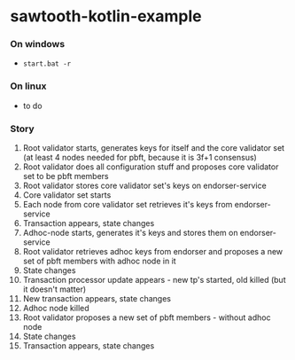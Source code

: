 # sawtooth-kotlin-example

### On windows
* `start.bat -r`

### On linux
* to do

### Story
1. Root validator starts, generates keys for itself and the core validator set (at least 4 nodes needed for pbft, 
    because it is 3f+1 consensus)
2. Root validator does all configuration stuff and proposes core validator set to be pbft members
3. Root validator stores core validator set's keys on endorser-service
4. Core validator set starts
5. Each node from core validator set retrieves it's keys from endorser-service
6. Transaction appears, state changes
7. Adhoc-node starts, generates it's keys and stores them on endorser-service
8. Root validator retrieves adhoc keys from endorser and proposes a new set of pbft members with adhoc node in it
9. State changes
10. Transaction processor update appears - new tp's started, old killed (but it doesn't matter)
11. New transaction appears, state changes
12. Adhoc node killed
13. Root validator proposes a new set of pbft members - without adhoc node
15. State changes
16. Transaction appears, state changes